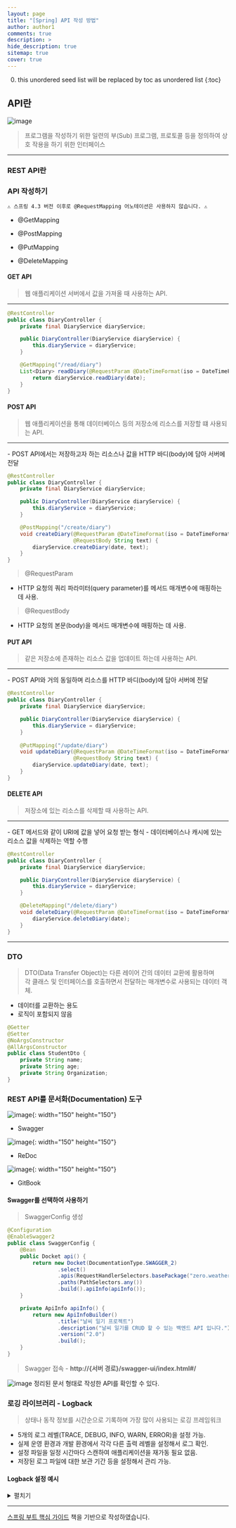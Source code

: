 ```yaml
---
layout: page
title: "[Spring] API 작성 방법"
author: author1
comments: true
description: >
hide_description: true
sitemap: true
cover: true
---
```


0. this unordered seed list will be replaced by toc as unordered list 
{:toc}

## API란
![image](/assets/study/spring/springBoot/apiLogo.png)
> 프로그램을 작성하기 위한 일련의 부(Sub) 프로그램, 프로토콜 등을 정의하여 상호 작용을 하기 위한 인터페이스
<hr>

### REST API란

### API 작성하기
```markdown
⚠️ 스프링 4.3 버전 이후로 @RequestMapping 어노테이션은 사용하지 않습니다. ⚠️
```

- @GetMapping

- @PostMapping

- @PutMapping

- @DeleteMapping

#### GET API
> 웹 애플리케이션 서버에서 값을 가져올 때 사용하는 API.
<hr>

```java
@RestController
public class DiaryController {
    private final DiaryService diaryService;

    public DiaryController(DiaryService diaryService) {
        this.diaryService = diaryService;
    }

    @GetMapping("/read/diary")
    List<Diary> readDiary(@RequestParam @DateTimeFormat(iso = DateTimeFormat.ISO.DATE) LocalDate date) {
        return diaryService.readDiary(date);
    }
}
```


#### POST API
> 웹 애플리케이션을 통해 데이터베이스 등의 저장소에 리소스를 저장할 떄 사용되는 API.
<hr>
- POST API에서는 저장하고자 하는 리소스나 값을 HTTP 바디(body)에 담아 서버에 전달

```java
@RestController
public class DiaryController {
    private final DiaryService diaryService;

    public DiaryController(DiaryService diaryService) {
        this.diaryService = diaryService;
    }

    @PostMapping("/create/diary")
    void createDiary(@RequestParam @DateTimeFormat(iso = DateTimeFormat.ISO.DATE) LocalDate date,
                     @RequestBody String text) {
        diaryService.createDiary(date, text);
    }
}
```
> @RequestParam
- HTTP 요청의 쿼리 파라미터(query parameter)를 메서드 매개변수에 매핑하는 데 사용.

> @RequestBody
-  HTTP 요청의 본문(body)을 메서드 매개변수에 매핑하는 데 사용.

#### PUT API
> 같은 저장소에 존재하는 리소스 값을 업데이트 하는데 사용하는 API.
<hr>
- POST API와 거의 동일하며 리소스를 HTTP 바디(body)에 담아 서버에 전달

```java
@RestController
public class DiaryController {
    private final DiaryService diaryService;

    public DiaryController(DiaryService diaryService) {
        this.diaryService = diaryService;
    }
    
    @PutMapping("/update/diary")
    void updateDiary(@RequestParam @DateTimeFormat(iso = DateTimeFormat.ISO.DATE) LocalDate date,
                     @RequestBody String text) {
        diaryService.updateDiary(date, text);
    }
}
```

#### DELETE API
> 저장소에 있는 리소스를 삭제할 때 사용하는 API.
<hr>
- GET 메서드와 같이 URI에 값을 넣어 요청 받는 형식
- 데이터베이스나 캐시에 있는 리소스 값을 삭제하는 역할 수행

```java
@RestController
public class DiaryController {
    private final DiaryService diaryService;

    public DiaryController(DiaryService diaryService) {
        this.diaryService = diaryService;
    }

    @DeleteMapping("/delete/diary")
    void deleteDiary(@RequestParam @DateTimeFormat(iso = DateTimeFormat.ISO.DATE) LocalDate date) {
        diaryService.deleteDiary(date);
    }
}
```
<hr>

### DTO 
> DTO(Data Transfer Object)는 다른 레이어  간의 데이터 교환에 활용하며<br>각 클래스 및 인터페이스를 호출하면서 전달하는 매개변수로 사용되는 데이터 객체.

- 데이터를 교환하는 용도
- 로직이 포함되지 않음

```java
@Getter
@Setter
@NoArgsConstructor
@AllArgsConstructor
public class StudentDto {
    private String name;
    private String age;
    private String Organization;
}
```

### REST API를 문서화(Documentation) 도구
![image](/assets/study/spring/springBoot/swaggerLogo.png){: width="150" height="150"}
- Swagger

![image](/assets/study/spring/springBoot/redocLogo.png){: width="150" height="150"}
- ReDoc

![image](/assets/study/spring/springBoot/gitbookLogo.png){: width="150" height="150"}
- GitBook

#### Swagger를 선택하여 사용하기
> SwaggerConfig 생성 

```java
@Configuration
@EnableSwagger2
public class SwaggerConfig {
    @Bean
    public Docket api() {
        return new Docket(DocumentationType.SWAGGER_2)
                .select()
                .apis(RequestHandlerSelectors.basePackage("zero.weather"))
                .paths(PathSelectors.any())
                .build().apiInfo(apiInfo());
    }

    private ApiInfo apiInfo() {
        return new ApiInfoBuilder()
                .title("날씨 일기 프로젝트")
                .description("날씨 일기를 CRUD 할 수 있는 백엔드 API 입니다.")
                .version("2.0")
                .build();
    }
}
```

> Swagger 접속 - **http://{서버 경로}/swagger-ui/index.html#/**<br>

![image](/assets/study/spring/springBoot/swagger.png)
정리된 문서 형태로 작성한 API를 확인할 수 있다.<br>


### 로깅 라이브러리 - Logback
> 상태나 동작 정보를 시간순으로 기록하며 가장 많이 사용되는 로깅 프레임워크<br>

- 5개의 로그 레벨(TRACE, DEBUG, INFO, WARN, ERROR)을 설정 가능.
- 실제 운영 환경과 개발 환경에서 각각 다른 출력 레벨을 설정해서 로그 확인.
- 설정 파일을 일정 시간마다 스캔하여 애플리케이션을 재가동 필요 없음.
- 저장된 로그 파일에 대한 보관 기간 등을 설정해서 관리 가능.

#### Logback 설정 예시

<details>
<summary>펼치기</summary>
<div markdown="1">
```xml
<?xml version="1.0" encoding="UTF-8" ?>
<configuration>
    <property name="LOGS_PATH" value="./logs"/>
    <property name="LOGS_LEVEL" value="INFO"/>

    <appender name="STDOUT" class="ch.qos.logback.core.ConsoleAppender">
        <layout class="ch.qos.logback.classic.PatternLayout">
            <pattern>%d{HH:mm} %-5level %logger{36} - %msg%n</pattern>
        </layout>
    </appender>

    <appender name="FILE"
              class="ch.qos.logback.core.rolling.RollingFileAppender">
        <file>${LOGS_PATH}/log_file.log</file>
        <encoder class="ch.qos.logback.classic.encoder.PatternLayoutEncoder">
            <pattern>[%d{yyyy-MM-dd HH:mm:ss}:%-3relative][%thread] %-5level
                %logger{35} - %msg%n
            </pattern>
            <charset>UTF-8</charset>
        </encoder>
        <rollingPolicy
                class="ch.qos.logback.core.rolling.TimeBasedRollingPolicy">
            <fileNamePattern>${LOGS_PATH}/%d{yyyy-MM-dd}_%i.log
            </fileNamePattern>
            <timeBasedFileNamingAndTriggeringPolicy
                    class="ch.qos.logback.core.rolling.SizeAndTimeBasedFNATP">
                <maxFileSize>10MB</maxFileSize>
            </timeBasedFileNamingAndTriggeringPolicy>
            <maxHistory>60</maxHistory>
        </rollingPolicy>
    </appender>

    <!-- Error Appender -->
    <appender name="ERROR"
              class="ch.qos.logback.core.rolling.RollingFileAppender">
        <file>${LOGS_PATH}/error_file.log</file>
        <encoder class="ch.qos.logback.classic.encoder.PatternLayoutEncoder">
            <pattern>[%d{yyyy-MM-dd HH:mm:ss}:%-3relative][%thread] %-5level
                %logger{35} - %msg%n]
            </pattern>
            <charset>UTF-8</charset>
        </encoder>
        <!-- Rolling 정책 -->
        <rollingPolicy
                class="ch.qos.logback.core.rolling.TimeBasedRollingPolicy">
            <!-- .gz,.zip 등을 넣으면 자동 일자별 로그파일 압축 -->
            <fileNamePattern>${LOGS_PATH}/%d{yyyy-MM-dd}_error.log
            </fileNamePattern>
            <maxHistory>30</maxHistory>
        </rollingPolicy>
        <filter class="ch.qos.logback.classic.filter.LevelFilter">
            <level>ERROR</level>
        </filter>
    </appender>

    <root level="${LOGS_LEVEL}">
        <appender-ref ref="FILE"/>
        <appender-ref ref="STDOUT"/>
        <appender-ref ref="ERROR"/>
    </root>
</configuration>
```
</div>
</details>

<hr>
<a href="https://www.aladin.co.kr/shop/wproduct.aspx?ItemId=296591989">스프링 부트 핵심 가이드</a> 책을 기반으로 작성하였습니다.